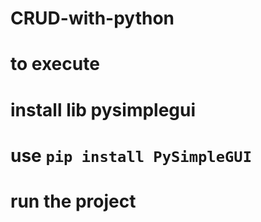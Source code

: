 # CRUD-with-python
# to execute
# install lib pysimplegui
# use `pip install PySimpleGUI`
# run the project
